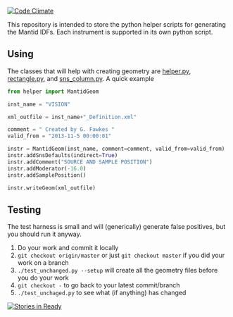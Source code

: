 [![Code Climate](https://codeclimate.com/github/mantidproject/mantidgeometry/badges/gpa.svg)](https://codeclimate.com/github/mantidproject/mantidgeometry)


This repository is intended to store the python helper scripts for 
generating the Mantid IDFs. Each instrument is supported in its own
python script.

Using
-----
The classes that will help with creating geometry are [helper.py](helper.py), [rectangle.py](rectangle.py), and [sns_column.py](sns_column.py). A quick example

```python
from helper import MantidGeom

inst_name = "VISION"

xml_outfile = inst_name+"_Definition.xml"

comment = " Created by G. Fawkes "
valid_from = "2013-11-5 00:00:01"

instr = MantidGeom(inst_name, comment=comment, valid_from=valid_from)
instr.addSnsDefaults(indirect=True)
instr.addComment("SOURCE AND SAMPLE POSITION")
instr.addModerator(-16.0)
instr.addSamplePosition()

instr.writeGeom(xml_outfile)
```

Testing
-------
The test harness is small and will (generically) generate false positives, but you should run it anyway.

1. Do your work and commit it locally
2. `git checkout origin/master` or just `git checkout master` if you did your work on a branch
3. `./test_unchanged.py --setup` will create all the geometry files before you do your work
4. `git checkout -` to go back to your latest commit/branch
5. `./test_unchaged.py` to see what (if anything) has changed

[![Stories in Ready](https://badge.waffle.io/mantidproject/mantidgeometry.png?label=ready)](https://waffle.io/mantidproject/mantidgeometry)

